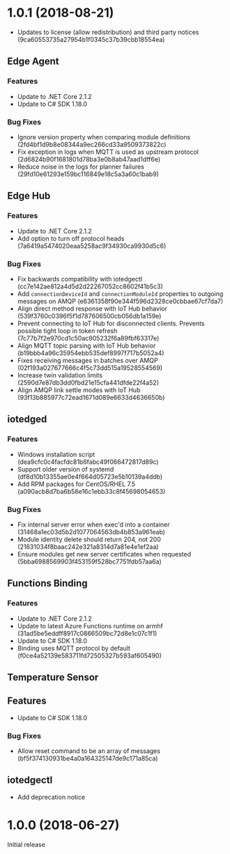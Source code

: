 # 1.0.1 (2018-08-21)

* Updates to license (allow redistribution) and third party notices (9ca60553735a27954b1f0345c37b39cbb18554ea)

## Edge Agent
### Features
* Update to .NET Core 2.1.2
* Update to C# SDK 1.18.0

### Bug Fixes
* Ignore version property when comparing module definitions (2fd4bf1d9b8e08344a9ec266cd33a9509373822c)
* Fix exception in logs when MQTT is used as upstream protocol (2d6824b90f1681801d78ba3e0b8ab47aad1dff6e)
* Reduce noise in the logs for planner failures (29fd10e61293e159bc116849e18c5a3a60c1bab9)

## Edge Hub

### Features
* Update to .NET Core 2.1.2
* Add option to turn off protocol heads (7a6419a5474020eaa5258ac9f34930ca9930d5c6)

### Bug Fixes
* Fix backwards compatibility with iotedgectl (cc7e142ae812a4d5d2d22267052cc8602f41b5c3)
* Add `connectionDeviceId` and `connectionModuleId` properties to outgoing messages on AMQP (e6361358f90e344f596d2328ce0cbbae67cf7da7)
* Align direct method response with IoT Hub behavior (539f3760c0396f5f1d787606500cb056db1a159e)
* Prevent connecting to IoT Hub for disconnected clients. Prevents possible tight loop in token refresh (7c77b7f2e970cd1c50ac905232f6a89fbf63317e)
* Align MQTT topic parsing with IoT Hub behavior (b19bbb4a96c35954ebb535def8997f717b5052a4)
* Fixes receiving messages in batches over AMQP (02f193a027677666c4f5c73dd515a19528554569)
* Increase twin validation limits (2590d7e87db3dd0fbd21e15cfa441dfde22f4a52)
* Align AMQP link settle modes with IoT Hub (93f13b885977c72ead1671d089e6633d4636650b)

## iotedged

### Features
* Windows installation script (dea9cfc0c4facfdc81b6fabc49f066472817d89c)
* Support older version of systemd (df8d10b13355ae0e4f664d05723e5b10139a4ddb)
* Add RPM packages for CentOS/RHEL 7.5 (a090acb8d7ba6b58e16c1ebb33c8f45698054653)

### Bug Fixes
* Fix internal server error when exec'd into a container (31468a1ec03d5b2d1077064563db4b853a961eab)
* Module identity delete should return 204, not 200 (21631034f8baac242e321a8314d7a81e4e1ef2aa)
* Ensure modules get new server certificates when requested (5bba6988569903f453159f528bc7751fdb57aa6a)

## Functions Binding

### Features
* Update to .NET Core 2.1.2
* Update to latest Azure Functions runtime on armhf (31ad5be5eddff8917c0866509bc72d8e1c07c1f1)
* Update to C# SDK 1.18.0
* Binding uses MQTT protocol by default (f0ce4a52139e583711fd72505327b593af605490)

## Temperature Sensor

## Features
* Update to C# SDK 1.18.0

### Bug Fixes
* Allow reset command to be an array of messages (bf5f374130931be4a0a164325147de9c171a85ca)

## iotedgectl
* Add deprecation notice

# 1.0.0 (2018-06-27)
Initial release